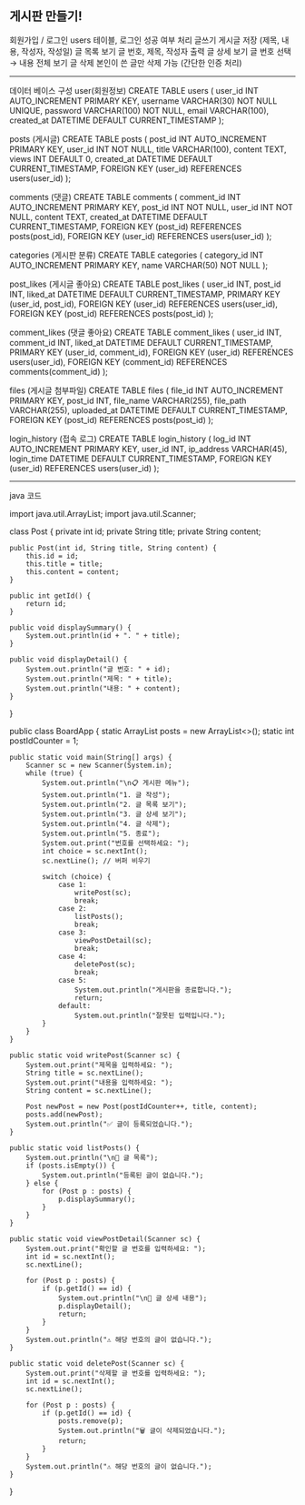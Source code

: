 게시판 만들기!
---------------------------------------
회원가입 / 로그인	users 테이블, 로그인 성공 여부 처리
글쓰기	게시글 저장 (제목, 내용, 작성자, 작성일)
글 목록 보기	글 번호, 제목, 작성자 출력
글 상세 보기	글 번호 선택 → 내용 전체 보기
글 삭제	본인이 쓴 글만 삭제 가능 (간단한 인증 처리)

---------------------------------------
데이터 베이스 구성
user(회원정보)
CREATE TABLE users (
    user_id     INT AUTO_INCREMENT PRIMARY KEY,
    username    VARCHAR(30) NOT NULL UNIQUE,
    password    VARCHAR(100) NOT NULL,
    email       VARCHAR(100),
    created_at  DATETIME DEFAULT CURRENT_TIMESTAMP
);

posts (게시글)
CREATE TABLE posts (
    post_id     INT AUTO_INCREMENT PRIMARY KEY,
    user_id     INT NOT NULL,
    title       VARCHAR(100),
    content     TEXT,
    views       INT DEFAULT 0,
    created_at  DATETIME DEFAULT CURRENT_TIMESTAMP,
    FOREIGN KEY (user_id) REFERENCES users(user_id)
);

comments (댓글)
CREATE TABLE comments (
    comment_id  INT AUTO_INCREMENT PRIMARY KEY,
    post_id     INT NOT NULL,
    user_id     INT NOT NULL,
    content     TEXT,
    created_at  DATETIME DEFAULT CURRENT_TIMESTAMP,
    FOREIGN KEY (post_id) REFERENCES posts(post_id),
    FOREIGN KEY (user_id) REFERENCES users(user_id)
);

categories (게시판 분류)
CREATE TABLE categories (
    category_id   INT AUTO_INCREMENT PRIMARY KEY,
    name          VARCHAR(50) NOT NULL
);

post_likes (게시글 좋아요)
CREATE TABLE post_likes (
    user_id     INT,
    post_id     INT,
    liked_at    DATETIME DEFAULT CURRENT_TIMESTAMP,
    PRIMARY KEY (user_id, post_id),
    FOREIGN KEY (user_id) REFERENCES users(user_id),
    FOREIGN KEY (post_id) REFERENCES posts(post_id)
);

comment_likes (댓글 좋아요)
CREATE TABLE comment_likes (
    user_id      INT,
    comment_id   INT,
    liked_at     DATETIME DEFAULT CURRENT_TIMESTAMP,
    PRIMARY KEY (user_id, comment_id),
    FOREIGN KEY (user_id) REFERENCES users(user_id),
    FOREIGN KEY (comment_id) REFERENCES comments(comment_id)
);

files (게시글 첨부파일)
CREATE TABLE files (
    file_id     INT AUTO_INCREMENT PRIMARY KEY,
    post_id     INT,
    file_name   VARCHAR(255),
    file_path   VARCHAR(255),
    uploaded_at DATETIME DEFAULT CURRENT_TIMESTAMP,
    FOREIGN KEY (post_id) REFERENCES posts(post_id)
);

login_history (접속 로그)
CREATE TABLE login_history (
    log_id     INT AUTO_INCREMENT PRIMARY KEY,
    user_id    INT,
    ip_address VARCHAR(45),
    login_time DATETIME DEFAULT CURRENT_TIMESTAMP,
    FOREIGN KEY (user_id) REFERENCES users(user_id)
);

-----------------------------------------------------------------------------------------------
java 코드


import java.util.ArrayList;
import java.util.Scanner;

class Post {
    private int id;
    private String title;
    private String content;

    public Post(int id, String title, String content) {
        this.id = id;
        this.title = title;
        this.content = content;
    }

    public int getId() {
        return id;
    }

    public void displaySummary() {
        System.out.println(id + ". " + title);
    }

    public void displayDetail() {
        System.out.println("글 번호: " + id);
        System.out.println("제목: " + title);
        System.out.println("내용: " + content);
    }
}

public class BoardApp {
    static ArrayList<Post> posts = new ArrayList<>();
    static int postIdCounter = 1;

    public static void main(String[] args) {
        Scanner sc = new Scanner(System.in);
        while (true) {
            System.out.println("\n📋 게시판 메뉴");
            System.out.println("1. 글 작성");
            System.out.println("2. 글 목록 보기");
            System.out.println("3. 글 상세 보기");
            System.out.println("4. 글 삭제");
            System.out.println("5. 종료");
            System.out.print("번호를 선택하세요: ");
            int choice = sc.nextInt();
            sc.nextLine(); // 버퍼 비우기

            switch (choice) {
                case 1:
                    writePost(sc);
                    break;
                case 2:
                    listPosts();
                    break;
                case 3:
                    viewPostDetail(sc);
                    break;
                case 4:
                    deletePost(sc);
                    break;
                case 5:
                    System.out.println("게시판을 종료합니다.");
                    return;
                default:
                    System.out.println("잘못된 입력입니다.");
            }
        }
    }

    public static void writePost(Scanner sc) {
        System.out.print("제목을 입력하세요: ");
        String title = sc.nextLine();
        System.out.print("내용을 입력하세요: ");
        String content = sc.nextLine();

        Post newPost = new Post(postIdCounter++, title, content);
        posts.add(newPost);
        System.out.println("✅ 글이 등록되었습니다.");
    }

    public static void listPosts() {
        System.out.println("\n📄 글 목록");
        if (posts.isEmpty()) {
            System.out.println("등록된 글이 없습니다.");
        } else {
            for (Post p : posts) {
                p.displaySummary();
            }
        }
    }

    public static void viewPostDetail(Scanner sc) {
        System.out.print("확인할 글 번호를 입력하세요: ");
        int id = sc.nextInt();
        sc.nextLine();

        for (Post p : posts) {
            if (p.getId() == id) {
                System.out.println("\n🔎 글 상세 내용");
                p.displayDetail();
                return;
            }
        }
        System.out.println("⚠️ 해당 번호의 글이 없습니다.");
    }

    public static void deletePost(Scanner sc) {
        System.out.print("삭제할 글 번호를 입력하세요: ");
        int id = sc.nextInt();
        sc.nextLine();

        for (Post p : posts) {
            if (p.getId() == id) {
                posts.remove(p);
                System.out.println("🗑️ 글이 삭제되었습니다.");
                return;
            }
        }
        System.out.println("⚠️ 해당 번호의 글이 없습니다.");
    }
}

